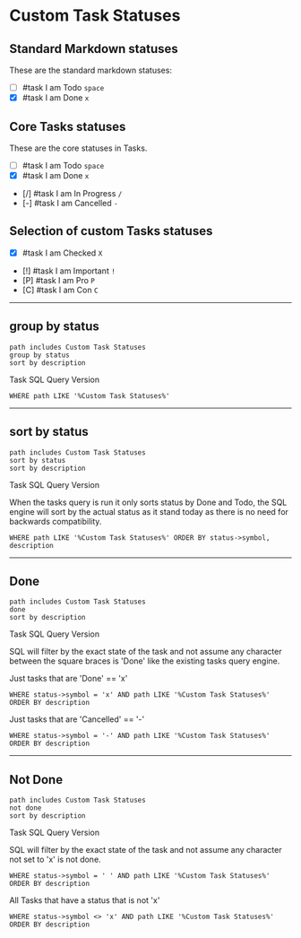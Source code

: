 # Custom Task Statuses

## Standard Markdown statuses

These are the standard markdown statuses:

- [ ] #task I am Todo `space`
- [x] #task I am Done `x`

## Core Tasks  statuses

These are the core statuses in Tasks.

- [ ] #task I am Todo `space`
- [x] #task I am Done `x`
- [/] #task I am In Progress `/`
- [-] #task I am Cancelled `-`

## Selection of custom Tasks statuses

- [X] #task  I am Checked `X`
- [!] #task  I am Important `!`
- [P] #task  I am Pro `P`
- [C] #task  I am Con `C`

---

## group by status

```tasks
path includes Custom Task Statuses
group by status
sort by description
```

Task SQL Query Version

```tasks-sql
WHERE path LIKE '%Custom Task Statuses%'
```

---

## sort by status

```tasks
path includes Custom Task Statuses
sort by status
sort by description
```

Task SQL Query Version

When the tasks query is run it only sorts status by Done and Todo, the SQL engine will sort by the actual status as it stand today as there is no need for backwards compatibility.

```tasks-sql
WHERE path LIKE '%Custom Task Statuses%' ORDER BY status->symbol, description
```

---

## Done

```tasks
path includes Custom Task Statuses
done
sort by description
```

Task SQL Query Version

SQL will filter by the exact state of the task and not assume any character between the square braces is 'Done' like the existing tasks query engine.

Just tasks that are 'Done' == 'x'

```tasks-sql
WHERE status->symbol = 'x' AND path LIKE '%Custom Task Statuses%' ORDER BY description
```

Just tasks that are 'Cancelled' == '-'

```tasks-sql
WHERE status->symbol = '-' AND path LIKE '%Custom Task Statuses%' ORDER BY description
```

---

## Not Done

```tasks
path includes Custom Task Statuses
not done
sort by description
```

Task SQL Query Version

SQL will filter by the exact state of the task and not assume any character not set to 'x' is not done.

```tasks-sql
WHERE status->symbol = ' ' AND path LIKE '%Custom Task Statuses%' ORDER BY description
```

All Tasks that have a status that is not 'x'

```tasks-sql
WHERE status->symbol <> 'x' AND path LIKE '%Custom Task Statuses%' ORDER BY description
```
